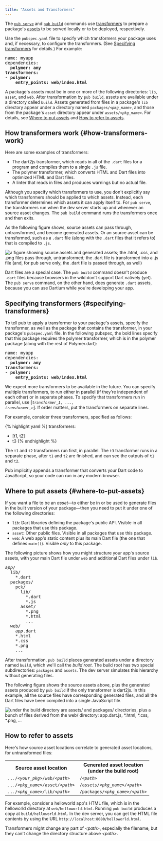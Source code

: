 ```yaml
---
title: "Assets and Transformers"
---
```


The [`pub serve`](pub-serve.html) and [`pub build`](pub-build.html)
commands use [transformers][] to prepare a package's [assets][] to be served
locally or to be deployed, respectively.

Use the `pubspec.yaml` file to specify which transformers your package uses
and, if necessary, to configure the transformers. (See
[Specifying transformers](#specifying-transformers) for details.) For example:

<pre>
name: myapp
dependencies:
  <b>polymer: any</b>
<b>transformers:
- polymer:
    entry_points: web/index.html</b>
</pre>

A package's assets must be in one or more of the following directories:
`lib`, `asset`, and `web`. After transformation by `pub build`, assets are
available under a directory called `build`. Assets generated from
files in a package's `lib` directory appear under a directory named
<code>packages/<em>&lt;pkg_name></em></code>, and those from the package's
`asset` directory appear under <code>assets/<em>&lt;pkg_name></em></code>.
For details, see
[Where to put assets](#where-to-put-assets) and
[How to refer to assets](#how-to-refer-to-assets).

## How transformers work {#how-transformers-work}

Here are some examples of transformers:

* The dart2js transformer, which reads in all of the `.dart` files for a
  program and compiles them to a single `.js` file.
* The polymer transformer, which converts HTML and Dart files into
  optimized HTML and Dart files.
* A linter that reads in files and produces warnings but no actual file.

Although you specify which transformers to use, you don't explicitly say
which transformers should be applied to which assets. Instead, each
transformer determines which assets it can apply itself to. For `pub serve`,
the transformers run when the dev server starts up and whenever an source
asset changes. The `pub build` command runs the transformers once and
then exits.

As the following figure shows, source assets can pass through, untransformed,
and become generated assets. Or an source asset can be transformed, such as a
`.dart` file (along with the `.dart` files that it refers to) that is
compiled to `.js`.

![a figure showing source assets and generated assets; the .html, .css, and .png files pass through, untransformed; the .dart file is transformed into a .js file (and, for pub serve only, the .dart file is passed through, as well)](/img/assets-and-transformers.png)

Dart files are a special case. The `pub build` command doesn't produce `.dart`
files because browsers in the wild don't support Dart natively (yet). The `pub
serve` command, on the other hand, does generate `.dart` assets, because
you can use Dartium while you're developing your app.

## Specifying transformers  {#specifying-transformers}

To tell pub to apply a transformer to your package's assets, specify the
transformer, as well as the package that contains the transformer, in your
package's `pubspec.yaml` file. In the following pubspec, the bold lines
specify that this package requires the polymer transformer, which is in the
polymer package (along with the rest of Polymer.dart):

<pre>
name: myapp
dependencies:
  <b>polymer: any</b>
<b>transformers:
- polymer:
    entry_points: web/index.html</b>
</pre>

We expect more transformers to be available in the future. You can specify
multiple transformers, to run either in parallel (if they're independent of
each other) or in separate phases. To specify that transformers run in
parallel, use [<code><em>transformer_1</em>, ...,
<em>transformer_n</em></code>]. If order matters, put the transformers on
separate lines.

For example, consider three transformers, specified as follows:

{% highlight yaml %}
transformers:
- [t1, t2]
- t3
{% endhighlight %}

The `t1` and `t2` transformers run first, in parallel. The `t3` transformer
runs in a separate phase, after `t1` and `t2` are finished, and can see the
outputs of `t1` and `t2`.

Pub implicitly appends a transformer that converts your Dart code to
JavaScript, so your code can run in any modern browser.

## Where to put assets  {#where-to-put-assets}

If you want a file to be an _asset_&mdash;to either be in or be used to
generate files in the built version of your package&mdash;then you need to
put it under one of the following directories:

* `lib`: Dart libraries defining the package's public API. Visible in all
  packages that use this package.
* `asset`: Other public files. Visible in all packages that use this
  package.
* `web`: A web app's static content plus its main Dart file (the one that
  defines `main()`). Visible _only_ to this package.

The following picture shows how you might structure your app's source assets,
with your main Dart file under `web` and additional Dart files under `lib`.

<pre>
<em>app</em>/
  lib/
    *.dart
  packages/
    pck/
      lib/
        *.dart
        *.js
      asset/
        *.png
        *.html
        ...
  web/
    <em>app</em>.dart
    *.html
    *.css
    *.png
    ...
</pre>

After transformation, `pub build` places generated assets under a directory
named `build`, which we'll call the _build root_. The build root has two
special subdirectories: `packages` and `assets`. The dev server simulates this
hierarchy without generating files.

The following figure shows the source assets above, plus the generated assets
produced by `pub build` if the only transformer is dart2js. In this example,
all the source files have corresponding generated files, and all the Dart
files have been compiled into a single JavaScript file.

![under the build directory are assets/ and packages/ directories, plus a bunch of files derived from the web/ directory: app.dart.js, *.html, *.css, *.png, ...](/img/input-and-output-assets.png)


## How to refer to assets

Here's how source asset locations correlate to generated asset locations,
for untransformed files:

<table>
  <tr>
    <th> Source asset location </th>
    <th> Generated asset location<br>(under the build root) </th>
  </tr>
  <tr>
    <td> <code>.../<em>&lt;your_pkg></em>/web/<em>&lt;path></em></code> </td>
    <td> <code>/<em>&lt;path></em></code> </td>
  </tr>
  <tr>
    <td> <code>.../<em>&lt;pkg_name></em>/asset/<em>&lt;path></em></code> </td>
    <td> <code>/assets/<em>&lt;pkg_name></em>/<em>&lt;path></em></code> </td>
  </tr>
  <tr>
    <td> <code>.../<em>&lt;pkg_name></em>/lib/<em>&lt;path></em></code> </td>
    <td> <code>/packages/<em>&lt;pkg_name></em>/<em>&lt;path></em></code> </td>
  </tr>
</table>

For example, consider a helloworld app's HTML file, which is in the
helloworld directory at `web/helloworld.html`. Running `pub build` produces a
copy at `build/helloworld.html`. In the dev server, you can get the HTML file
contents by using the URL `http://localhost:8080/helloworld.html`.

Transformers might change any part of <em>&lt;path></em>, especially the
filename, but they can't change the directory structure above
<em>&lt;path></em>.

[assets]: glossary.html#asset
[transformers]: glossary.html#transformer
